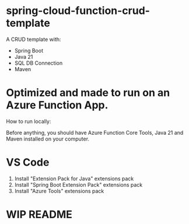 # spring-cloud-function-crud-template

A CRUD template with: 
- Spring Boot 
- Java 21
- SQL DB Connection
- Maven

# Optimized and made to run on an Azure Function App.

How to run locally:

Before anything, you should have Azure Function Core Tools, Java 21 and Maven installed on your computer.

# VS Code

1. Install "Extension Pack for Java" extensions pack
2. Install "Spring Boot Extension Pack" extensions pack
3. Install "Azure Tools" extensions pack

# WIP README
